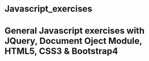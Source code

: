 # Javascript_exercises
# General Javascript exercises with JQuery, Document Oject Module, HTML5, CSS3 & Bootstrap4
